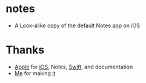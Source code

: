 # notes

- A Look-alike copy of the default Notes app on iOS

# Thanks

* [Apple](https://github.com/apple) for [iOS](https://apple.com/ios), Notes, [Swift](https://apple.com/swift), and documentation
* [Me](https://github.com/rvye) for making [it](https://github.com/rvye/notes)
